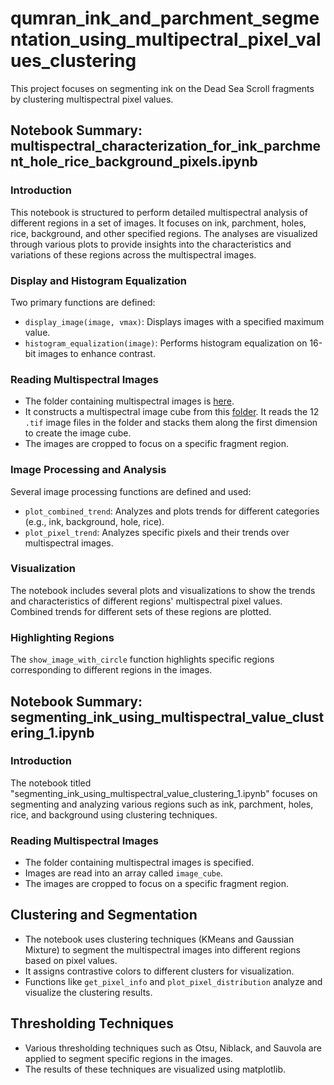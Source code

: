 # qumran_ink_and_parchment_segmentation_using_multipectral_pixel_values_clustering
This project focuses on segmenting ink on the Dead Sea Scroll fragments by clustering multispectral pixel values.

## Notebook Summary: multispectral_characterization_for_ink_parchment_hole_rice_background_pixels.ipynb

### Introduction
This notebook is structured to perform detailed multispectral analysis of different regions in a set of images. It focuses on ink, parchment, holes, rice, background, and other specified regions. The analyses are visualized through various plots to provide insights into the characteristics and variations of these regions across the multispectral images.

### Display and Histogram Equalization
Two primary functions are defined:
- `display_image(image, vmax)`: Displays images with a specified maximum value.
- `histogram_equalization(image)`: Performs histogram equalization on 16-bit images to enhance contrast.

### Reading Multispectral Images
- The folder containing multispectral images is [here](https://github.com/TAU-CH/qumran_ink_and_parchment_segmentation_using_multispectral_pixel_values_clustering/releases/download/v1.0.0/124-001.zip).
- It constructs a multispectral image cube from this [folder](https://github.com/TAU-CH/qumran_ink_and_parchment_segmentation_using_multispectral_pixel_values_clustering/releases/download/v1.0.0/124-001.zip). It reads the 12 `.tif` image files in the folder and stacks them along the first dimension to create the image cube.
- The images are cropped to focus on a specific fragment region.

### Image Processing and Analysis
Several image processing functions are defined and used:
- `plot_combined_trend`: Analyzes and plots trends for different categories (e.g., ink, background, hole, rice).
- `plot_pixel_trend`: Analyzes specific pixels and their trends over multispectral images.

### Visualization
The notebook includes several plots and visualizations to show the trends and characteristics of different regions' multispectral pixel values. Combined trends for different sets of these regions are plotted.

### Highlighting Regions
The `show_image_with_circle` function highlights specific regions corresponding to different regions in the images.


## Notebook Summary: segmenting_ink_using_multispectral_value_clustering_1.ipynb

### Introduction
The notebook titled "segmenting_ink_using_multispectral_value_clustering_1.ipynb" focuses on segmenting and analyzing various regions such as ink, parchment, holes, rice, and background using clustering techniques.

### Reading Multispectral Images
- The folder containing multispectral images is specified.
- Images are read into an array called `image_cube`.
- The images are cropped to focus on a specific fragment region.

## Clustering and Segmentation
- The notebook uses clustering techniques (KMeans and Gaussian Mixture) to segment the multispectral images into different regions based on pixel values.
- It assigns contrastive colors to different clusters for visualization.
- Functions like `get_pixel_info` and `plot_pixel_distribution` analyze and visualize the clustering results.

## Thresholding Techniques
- Various thresholding techniques such as Otsu, Niblack, and Sauvola are applied to segment specific regions in the images.
- The results of these techniques are visualized using matplotlib.





